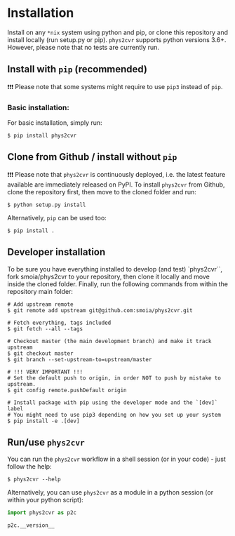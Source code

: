 Installation
============

Install on any `*nix` system using python and pip, or clone this repository and install locally (run setup.py or pip).
`phys2cvr` supports python versions 3.6+. However, please note that no tests are currently run.

## Install with `pip` (recommended)

:exclamation::exclamation::exclamation: Please note that some systems might require to use `pip3` instead of `pip`.

### Basic installation:
For basic installation, simply run:
```shell
$ pip install phys2cvr
```

## Clone from Github / install without `pip`

:exclamation::exclamation::exclamation: Please note that `phys2cvr` is continuously deployed, i.e. the latest feature available are immediately released on PyPI.
To install `phys2cvr` from Github, clone the repository first, then move to the cloned folder and run:
```shell
$ python setup.py install
```

Alternatively, `pip` can be used too:
```shell
$ pip install .
```

## Developer installation
To be sure you have everything installed to develop (and test) `phys2cvr``, fork smoia/phys2cvr to your repository, then clone it locally and move inside the cloned folder. Finally, run the following commands from within the repository main folder:
```shell 
# Add upstream remote
$ git remote add upstream git@github.com:smoia/phys2cvr.git

# Fetch everything, tags included
$ git fetch --all --tags

# Checkout master (the main development branch) and make it track upstream
$ git checkout master
$ git branch --set-upstream-to=upstream/master

# !!! VERY IMPORTANT !!!
# Set the default push to origin, in order NOT to push by mistake to upstream.
$ git config remote.pushDefault origin

# Install package with pip using the developer mode and the `[dev]` label
# You might need to use pip3 depending on how you set up your system
$ pip install -e .[dev] 
```



## Run/use `phys2cvr`

You can run the `phys2cvr` workflow in a shell session (or in your code) - just follow the help:
```shell
$ phys2cvr --help
```

Alternatively, you can use `phys2cvr` as a module in a python session (or within your python script):

```python
import phys2cvr as p2c

p2c.__version__
```
